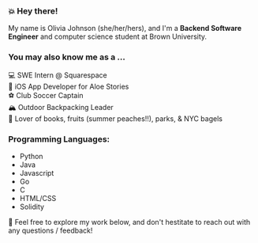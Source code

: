 ### 💥 Hey there!

My name is Olivia Johnson (she/her/hers), and I'm a **Backend Software Engineer** and computer science student at Brown University.

### You may also know me as a ...
💻 SWE Intern @ Squarespace <br/>
📲 iOS App Developer for Aloe Stories <br/>
⚽ Club Soccer Captain <br/>
🏔 Outdoor Backpacking Leader <br/>
🥰 Lover of books, fruits (summer peaches!!), parks, & NYC bagels <br/>

### Programming Languages:
- Python
- Java
- Javascript
- Go
- C
- HTML/CSS
- Solidity

🔭 Feel free to explore my work below, and don't hestitate to reach out with any questions / feedback!

<!--
**ojohnso3/ojohnso3** is a ✨ _special_ ✨ repository because its `README.md` (this file) appears on your GitHub profile.

Here are some ideas to get you started:

- 🔭 I’m currently working on ...
- 🌱 I’m currently learning ...
- 👯 I’m looking to collaborate on ...
- 🤔 I’m looking for help with ...
- 💬 Ask me about ...
- 📫 How to reach me: ...
- 😄 Pronouns: ...
- ⚡ Fun fact: ...

-->
